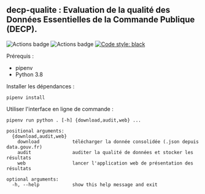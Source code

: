 ## **decp-qualite** : Evaluation de la qualité des Données Essentielles de la Commande Publique (DECP).


![Actions badge](https://github.com/139bercy/decp-qualite/actions/workflows/ci.yaml/badge.svg)
![Actions badge](https://github.com/139bercy/decp-qualite/actions/workflows/cd.yaml/badge.svg)
[![Code style: black](https://img.shields.io/badge/code%20style-black-000000.svg)](https://github.com/psf/black)


Prérequis :
* pipenv
* Python 3.8

Installer les dépendances  :
```shell
pipenv install
```

Utiliser l'interface en ligne de commande  :
```
pipenv run python . [-h] {download,audit,web} ...

positional arguments:
  {download,audit,web}
    download            télécharger la donnée consolidée (.json depuis data.gouv.fr)
    audit               auditer la qualité de données et stocker les résultats
    web                 lancer l'application web de présentation des résultats

optional arguments:
  -h, --help            show this help message and exit
```